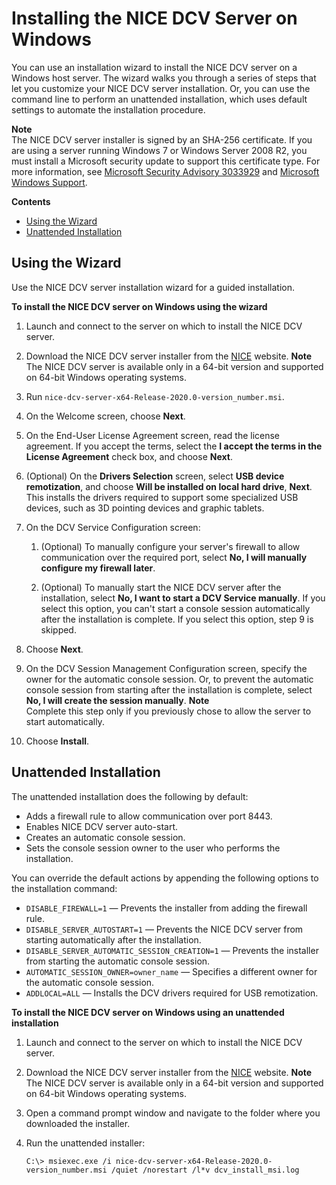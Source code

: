 # Installing the NICE DCV Server on Windows<a name="setting-up-installing-wininstall"></a>

You can use an installation wizard to install the NICE DCV server on a Windows host server\. The wizard walks you through a series of steps that let you customize your NICE DCV server installation\. Or, you can use the command line to perform an unattended installation, which uses default settings to automate the installation procedure\.

**Note**  
The NICE DCV server installer is signed by an SHA\-256 certificate\. If you are using a server running Windows 7 or Windows Server 2008 R2, you must install a Microsoft security update to support this certificate type\. For more information, see [Microsoft Security Advisory 3033929](https://docs.microsoft.com/en-us/security-updates/SecurityAdvisories/2015/3033929) and [Microsoft Windows Support](https://support.microsoft.com/en-us/help/2921916/the-untrusted-publisher-dialog-box-appears-when-you-install-a-driver-i)\.

**Contents**
+ [Using the Wizard](#setting-up-installing-windows-wizard)
+ [Unattended Installation](#setting-up-installing-windows-unattended)

## Using the Wizard<a name="setting-up-installing-windows-wizard"></a>

Use the NICE DCV server installation wizard for a guided installation\.

**To install the NICE DCV server on Windows using the wizard**

1. Launch and connect to the server on which to install the NICE DCV server\.

1. Download the NICE DCV server installer from the [NICE](http://download.nice-dcv.com) website\.
**Note**  
The NICE DCV server is available only in a 64\-bit version and supported on 64\-bit Windows operating systems\.

1. Run `nice-dcv-server-x64-Release-2020.0-version_number.msi`\. 

1. On the Welcome screen, choose **Next**\.

1. On the End\-User License Agreement screen, read the license agreement\. If you accept the terms, select the **I accept the terms in the License Agreement** check box, and choose **Next**\.

1. \(Optional\) On the **Drivers Selection** screen, select **USB device remotization**, and choose **Will be installed on local hard drive**, **Next**\. This installs the drivers required to support some specialized USB devices, such as 3D pointing devices and graphic tablets\.

1. On the DCV Service Configuration screen:

   1. \(Optional\) To manually configure your server's firewall to allow communication over the required port, select **No, I will manually configure my firewall later**\.

   1. \(Optional\) To manually start the NICE DCV server after the installation, select **No, I want to start a DCV Service manually**\. If you select this option, you can't start a console session automatically after the installation is complete\. If you select this option, step 9 is skipped\.

1. Choose **Next**\.

1. On the DCV Session Management Configuration screen, specify the owner for the automatic console session\. Or, to prevent the automatic console session from starting after the installation is complete, select **No, I will create the session manually**\.
**Note**  
Complete this step only if you previously chose to allow the server to start automatically\.

1. Choose **Install**\.

## Unattended Installation<a name="setting-up-installing-windows-unattended"></a>

The unattended installation does the following by default:
+ Adds a firewall rule to allow communication over port 8443\.
+ Enables NICE DCV server auto\-start\.
+ Creates an automatic console session\.
+ Sets the console session owner to the user who performs the installation\.

You can override the default actions by appending the following options to the installation command:
+ `DISABLE_FIREWALL=1` — Prevents the installer from adding the firewall rule\.
+ `DISABLE_SERVER_AUTOSTART=1` — Prevents the NICE DCV server from starting automatically after the installation\.
+ `DISABLE_SERVER_AUTOMATIC_SESSION_CREATION=1` — Prevents the installer from starting the automatic console session\.
+ `AUTOMATIC_SESSION_OWNER=owner_name` — Specifies a different owner for the automatic console session\.
+ `ADDLOCAL=ALL` — Installs the DCV drivers required for USB remotization\.

**To install the NICE DCV server on Windows using an unattended installation**

1. Launch and connect to the server on which to install the NICE DCV server\.

1. Download the NICE DCV server installer from the [NICE](http://download.nice-dcv.com) website\.
**Note**  
The NICE DCV server is available only in a 64\-bit version and supported on 64\-bit Windows operating systems\.

1. Open a command prompt window and navigate to the folder where you downloaded the installer\.

1. Run the unattended installer:

   ```
   C:\> msiexec.exe /i nice-dcv-server-x64-Release-2020.0-version_number.msi /quiet /norestart /l*v dcv_install_msi.log
   ```